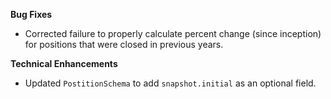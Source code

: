**Bug Fixes**

* Corrected failure to properly calculate percent change (since inception) for positions that were closed in previous years.

**Technical Enhancements**

* Updated `PostitionSchema` to add `snapshot.initial` as an optional field.
